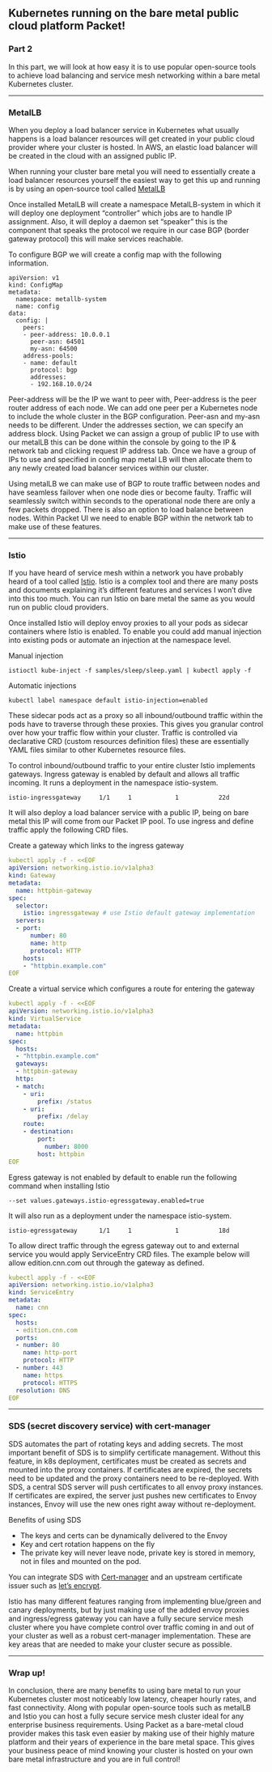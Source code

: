 ## Kubernetes running on the bare metal public cloud platform Packet!

### Part 2
In this part, we will look at how easy it is to use popular open-source tools to achieve load balancing and service mesh networking within a bare metal Kubernetes cluster.

---

### MetalLB

When you deploy a load balancer service in Kubernetes what usually happens is a load balancer resources will get created in your public cloud provider where your cluster is hosted. In AWS, an elastic load balancer will be created in the cloud with an assigned public IP.

When running your cluster bare metal you will need to essentially create a load balancer resources yourself the easiest way to get this up and running is by using an open-source tool called [MetalLB](https://metallb.universe.tf/)

Once installed MetalLB will create a namespace MetalLB-system in which it will deploy one deployment “controller” which jobs are to handle IP assignment. Also, it will deploy a daemon set “speaker” this is the component that speaks the protocol we require in our case BGP (border gateway protocol) this will make services reachable.

To configure BGP we will create a config map with the following information.

```
apiVersion: v1
kind: ConfigMap
metadata:
  namespace: metallb-system
  name: config
data:
  config: |
    peers:
    - peer-address: 10.0.0.1
      peer-asn: 64501
      my-asn: 64500
    address-pools:
    - name: default
      protocol: bgp
      addresses:
      - 192.168.10.0/24
```

Peer-address will be the IP we want to peer with, Peer-address is the peer router address of each node. We can add one peer per a Kubernetes node to include the whole cluster in the BGP configuration. Peer-asn and my-asn needs to be different. Under the addresses section, we can specify an address block. Using Packet we can assign a group of public IP to use with our metalLB this can be done within the console by going to the IP & network tab and clicking request IP address tab. Once we have a group of IPs to use and specified in config map metal LB will then allocate them to any newly created load balancer services within our cluster.

Using metalLB we can make use of BGP to route traffic between nodes and have seamless failover when one node dies or become faulty. Traffic will seamlessly switch within seconds to the operational node there are only a few packets dropped. There is also an option to load balance between nodes. Within Packet UI we need to enable BGP within the network tab to make use of these features.

---

### Istio

If you have heard of service mesh within a network you have probably heard of a tool called [Istio](https://istio.io/). Istio is a complex tool and there are many posts and documents explaining it’s different features and services I won’t dive into this too much. You can run Istio on bare metal the same as you would run on public cloud providers.

Once installed Istio will deploy envoy proxies to all your pods as sidecar containers where Istio is enabled. To enable you could add manual injection into existing pods or automate an injection at the namespace level.

Manual injection

```istioctl kube-inject -f samples/sleep/sleep.yaml | kubectl apply -f```

Automatic injections

```kubectl label namespace default istio-injection=enabled```

These sidecar pods act as a proxy so all inbound/outbound traffic within the pods have to traverse through these proxies. This gives you granular control over how your traffic flow within your cluster. Traffic is controlled via declarative CRD (custom resources definition files) these are essentially YAML files similar to other Kubernetes resource files.

To control inbound/outbound traffic to your entire cluster Istio implements gateways. Ingress gateway is enabled by default and allows all traffic incoming. It runs a deployment in the namespace istio-system.

```istio-ingressgateway     1/1     1            1           22d```

It will also deploy a load balancer service with a public IP, being on bare metal this IP will come from our Packet IP pool. To use ingress and define traffic apply the following CRD files.

Create a gateway which links to the ingress gateway

```yaml
kubectl apply -f - <<EOF
apiVersion: networking.istio.io/v1alpha3
kind: Gateway
metadata:
  name: httpbin-gateway
spec:
  selector:
    istio: ingressgateway # use Istio default gateway implementation
  servers:
  - port:
      number: 80
      name: http
      protocol: HTTP
    hosts:
    - "httpbin.example.com"
EOF
```

Create a virtual service which configures a route for entering the gateway

```yaml
kubectl apply -f - <<EOF
apiVersion: networking.istio.io/v1alpha3
kind: VirtualService
metadata:
  name: httpbin
spec:
  hosts:
  - "httpbin.example.com"
  gateways:
  - httpbin-gateway
  http:
  - match:
    - uri:
        prefix: /status
    - uri:
        prefix: /delay
    route:
    - destination:
        port:
          number: 8000
        host: httpbin
EOF
```
Egress gateway is not enabled by default to enable run the following command when installing Istio

```--set values.gateways.istio-egressgateway.enabled=true```

It will also run as a deployment under the namespace istio-system.

```istio-egressgateway      1/1     1            1           18d```

To allow direct traffic through the egress gateway out to and external service you would apply ServiceEntry CRD files. The example below will allow edition.cnn.com out through the gateway as defined.

```yaml
kubectl apply -f - <<EOF
apiVersion: networking.istio.io/v1alpha3
kind: ServiceEntry
metadata:
  name: cnn
spec:
  hosts:
  - edition.cnn.com
  ports:
  - number: 80
    name: http-port
    protocol: HTTP
  - number: 443
    name: https
    protocol: HTTPS
  resolution: DNS
EOF 
```
---

### SDS (secret discovery service) with cert-manager

SDS automates the part of rotating keys and adding secrets. The most important benefit of SDS is to simplify certificate management. Without this feature, in k8s deployment, certificates must be created as secrets and mounted into the proxy containers. If certificates are expired, the secrets need to be updated and the proxy containers need to be re-deployed. With SDS, a central SDS server will push certificates to all envoy proxy instances. If certificates are expired, the server just pushes new certificates to Envoy instances, Envoy will use the new ones right away without re-deployment.

Benefits of using SDS

- The keys and certs can be dynamically delivered to the Envoy
-  Key and cert rotation happens on the fly
-  The private key will never leave node, private    key is stored in memory, not in files and      mounted on the pod.

You can integrate SDS with [Cert-manager](https://docs.cert-manager.io/en/latest/) and an upstream certificate issuer such as [let’s encrypt](https://letsencrypt.org/).

Istio has many different features ranging from implementing blue/green and canary deployments, but by just making use of the added envoy proxies and ingress/egress gateway you can have a fully secure service mesh cluster where you have complete control over traffic coming in and out of your cluster as well as a robust cert-manager implementation. These are key areas that are needed to make your cluster secure as possible.

---

### Wrap up!

In conclusion, there are many benefits to using bare metal to run your Kubernetes cluster most noticeably low latency, cheaper hourly rates, and fast connectivity. Along with popular open-source tools such as metalLB and Istio you can host a fully secure service mesh cluster ideal for any enterprise business requirements. Using Packet as a bare-metal cloud provider makes this task even easier by making use of their highly mature platform and their years of experience in the bare metal space. This gives your business peace of mind knowing your cluster is hosted on your own bare metal infrastructure and you are in full control!


